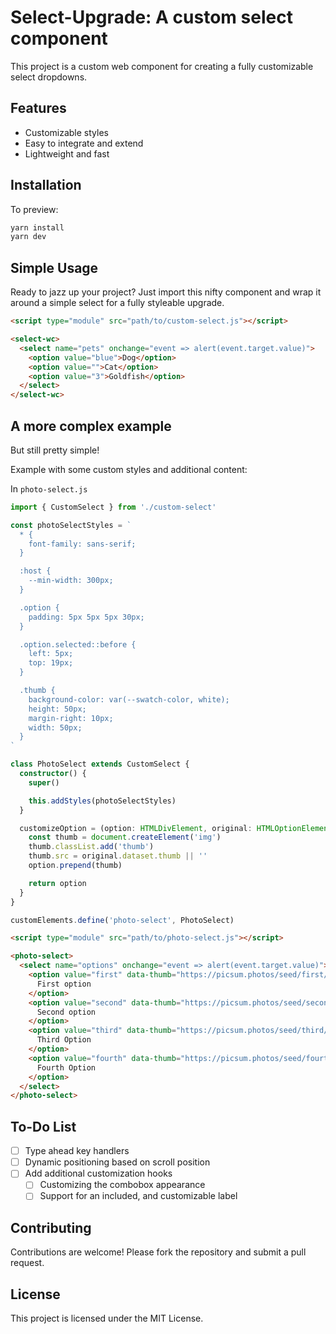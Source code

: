 # Select-Upgrade: A custom select component

This project is a custom web component for creating a fully customizable select dropdowns.

## Features

- Customizable styles
- Easy to integrate and extend
- Lightweight and fast

## Installation

To preview:

```bash
yarn install
yarn dev
```

## Simple Usage

Ready to jazz up your project? Just import this nifty component and wrap it around a simple select for a fully styleable upgrade.

```html
<script type="module" src="path/to/custom-select.js"></script>

<select-wc>
  <select name="pets" onchange="event => alert(event.target.value)">
    <option value="blue">Dog</option>
    <option value="">Cat</option>
    <option value="3">Goldfish</option>
  </select>
</select-wc>
```

## A more complex example

But still pretty simple!

Example with some custom styles and additional content:

In `photo-select.js`

```ts
import { CustomSelect } from './custom-select'

const photoSelectStyles = `
  * {
    font-family: sans-serif;
  }

  :host {
    --min-width: 300px;
  }

  .option {
    padding: 5px 5px 5px 30px;
  }

  .option.selected::before {
    left: 5px;
    top: 19px;
  }

  .thumb {
    background-color: var(--swatch-color, white);
    height: 50px;
    margin-right: 10px;
    width: 50px;
  }
`

class PhotoSelect extends CustomSelect {
  constructor() {
    super()

    this.addStyles(photoSelectStyles)
  }

  customizeOption = (option: HTMLDivElement, original: HTMLOptionElement) => {
    const thumb = document.createElement('img')
    thumb.classList.add('thumb')
    thumb.src = original.dataset.thumb || ''
    option.prepend(thumb)

    return option
  }
}

customElements.define('photo-select', PhotoSelect)
```

```html
<script type="module" src="path/to/photo-select.js"></script>

<photo-select>
  <select name="options" onchange="event => alert(event.target.value)">
    <option value="first" data-thumb="https://picsum.photos/seed/first/200">
      First option
    </option>
    <option value="second" data-thumb="https://picsum.photos/seed/second/200">
      Second option
    </option>
    <option value="third" data-thumb="https://picsum.photos/seed/third/200" selected>
      Third Option
    </option>
    <option value="fourth" data-thumb="https://picsum.photos/seed/fourth/200">
      Fourth Option
    </option>
  </select>
</photo-select>
```

## To-Do List

- [ ] Type ahead key handlers
- [ ] Dynamic positioning based on scroll position
- [ ] Add additional customization hooks
  - [ ] Customizing the combobox appearance
  - [ ] Support for an included, and customizable label

## Contributing

Contributions are welcome! Please fork the repository and submit a pull request.

## License

This project is licensed under the MIT License.